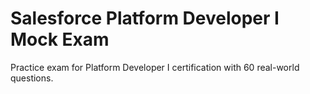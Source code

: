 # Salesforce Platform Developer I Mock Exam
Practice exam for Platform Developer I certification with 60 real-world questions.
